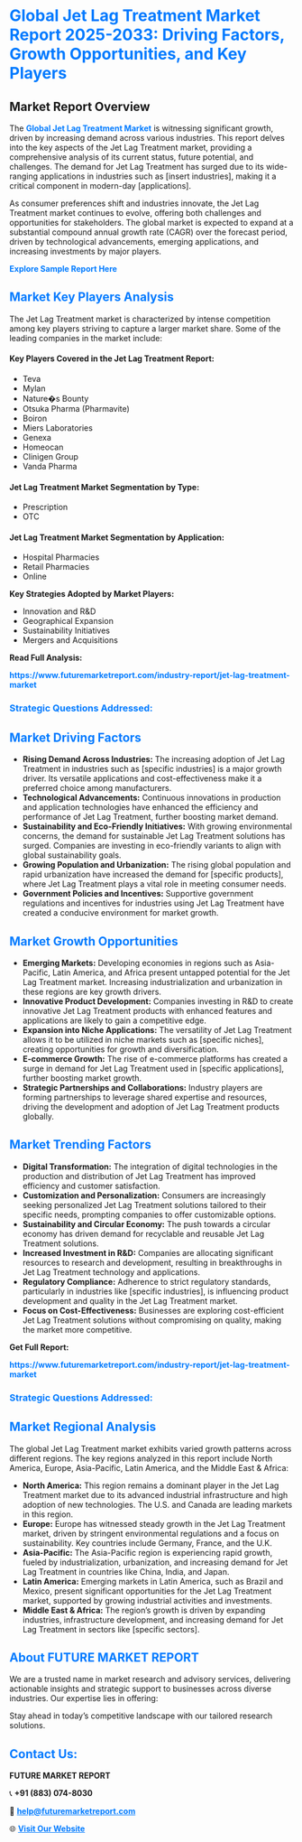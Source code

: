 <h1 style="color: #007BFF;">Global Jet Lag Treatment Market Report 2025-2033: Driving Factors, Growth Opportunities, and Key Players</h1>

<section id="overview">
<h2>Market Report Overview</h2>
<p>The <a href="https://www.futuremarketreport.com/industry-report/jet-lag-treatment-market" style="color: #007BFF; text-decoration: none;"><strong>Global Jet Lag Treatment Market</strong></a> is witnessing significant growth, driven by increasing demand across various industries. This report delves into the key aspects of the Jet Lag Treatment market, providing a comprehensive analysis of its current status, future potential, and challenges. The demand for Jet Lag Treatment has surged due to its wide-ranging applications in industries such as [insert industries], making it a critical component in modern-day [applications].</p>
<p>As consumer preferences shift and industries innovate, the Jet Lag Treatment market continues to evolve, offering both challenges and opportunities for stakeholders. The global market is expected to expand at a substantial compound annual growth rate (CAGR) over the forecast period, driven by technological advancements, emerging applications, and increasing investments by major players.</p>
</section>

<section id="overview">
<p><a href="https://www.futuremarketreport.com/request-sample/reportId=27918" style="color: #007BFF; text-decoration: none;"><strong>Explore Sample Report Here</strong></a></p>
</section>

<section id="key-players">
<h2 style="color: #007BFF;">Market Key Players Analysis</h2>
<p>The Jet Lag Treatment market is characterized by intense competition among key players striving to capture a larger market share. Some of the leading companies in the market include:</p>
<h4>Key Players Covered in the Jet Lag Treatment Report:</h4>
<ul><li>Teva</li><li>Mylan</li><li>Nature�s Bounty</li><li>Otsuka Pharma (Pharmavite)</li><li>Boiron</li><li>Miers Laboratories</li><li>Genexa</li><li>Homeocan</li><li>Clinigen Group</li><li>Vanda Pharma</li></ul>
<h4>Jet Lag Treatment Market Segmentation by Type:</h4>
<ul><li>Prescription</li><li>OTC</li></ul>

<h4>Jet Lag Treatment Market Segmentation by Application:</h4>
<ul><li>Hospital Pharmacies</li><li>Retail Pharmacies</li><li>Online</li></ul>
<p><strong>Key Strategies Adopted by Market Players:</strong></p>
<ul>
<li>Innovation and R&D</li>
<li>Geographical Expansion</li>
<li>Sustainability Initiatives</li>
<li>Mergers and Acquisitions</li>
</ul>
</section>

<section>
<p><strong>Read Full Analysis: </strong></p><a href="https://www.futuremarketreport.com/industry-report/jet-lag-treatment-market" style="color: #007BFF; text-decoration: none;"><strong>https://www.futuremarketreport.com/industry-report/jet-lag-treatment-market</strong></a>
<h3 style="color: #007BFF;">Strategic Questions Addressed:</h3>
</section>

<section id="driving-factors">
<h2 style="color: #007BFF;">Market Driving Factors</h2>
<ul>
<li><strong>Rising Demand Across Industries:</strong> The increasing adoption of Jet Lag Treatment in industries such as [specific industries] is a major growth driver. Its versatile applications and cost-effectiveness make it a preferred choice among manufacturers.</li>
<li><strong>Technological Advancements:</strong> Continuous innovations in production and application technologies have enhanced the efficiency and performance of Jet Lag Treatment, further boosting market demand.</li>
<li><strong>Sustainability and Eco-Friendly Initiatives:</strong> With growing environmental concerns, the demand for sustainable Jet Lag Treatment solutions has surged. Companies are investing in eco-friendly variants to align with global sustainability goals.</li>
<li><strong>Growing Population and Urbanization:</strong> The rising global population and rapid urbanization have increased the demand for [specific products], where Jet Lag Treatment plays a vital role in meeting consumer needs.</li>
<li><strong>Government Policies and Incentives:</strong> Supportive government regulations and incentives for industries using Jet Lag Treatment have created a conducive environment for market growth.</li>
</ul>
</section>

<section id="growth-opportunities">
<h2 style="color: #007BFF;">Market Growth Opportunities</h2>
<ul>
<li><strong>Emerging Markets:</strong> Developing economies in regions such as Asia-Pacific, Latin America, and Africa present untapped potential for the Jet Lag Treatment market. Increasing industrialization and urbanization in these regions are key growth drivers.</li>
<li><strong>Innovative Product Development:</strong> Companies investing in R&D to create innovative Jet Lag Treatment products with enhanced features and applications are likely to gain a competitive edge.</li>
<li><strong>Expansion into Niche Applications:</strong> The versatility of Jet Lag Treatment allows it to be utilized in niche markets such as [specific niches], creating opportunities for growth and diversification.</li>
<li><strong>E-commerce Growth:</strong> The rise of e-commerce platforms has created a surge in demand for Jet Lag Treatment used in [specific applications], further boosting market growth.</li>
<li><strong>Strategic Partnerships and Collaborations:</strong> Industry players are forming partnerships to leverage shared expertise and resources, driving the development and adoption of Jet Lag Treatment products globally.</li>
</ul>
</section>

<section id="trending-factors">
<h2 style="color: #007BFF;">Market Trending Factors</h2>
<ul>
<li><strong>Digital Transformation:</strong> The integration of digital technologies in the production and distribution of Jet Lag Treatment has improved efficiency and customer satisfaction.</li>
<li><strong>Customization and Personalization:</strong> Consumers are increasingly seeking personalized Jet Lag Treatment solutions tailored to their specific needs, prompting companies to offer customizable options.</li>
<li><strong>Sustainability and Circular Economy:</strong> The push towards a circular economy has driven demand for recyclable and reusable Jet Lag Treatment solutions.</li>
<li><strong>Increased Investment in R&D:</strong> Companies are allocating significant resources to research and development, resulting in breakthroughs in Jet Lag Treatment technology and applications.</li>
<li><strong>Regulatory Compliance:</strong> Adherence to strict regulatory standards, particularly in industries like [specific industries], is influencing product development and quality in the Jet Lag Treatment market.</li>
<li><strong>Focus on Cost-Effectiveness:</strong> Businesses are exploring cost-efficient Jet Lag Treatment solutions without compromising on quality, making the market more competitive.</li>
</ul>
</section>

<section>
<p><strong>Get Full Report: </strong></p><a href="https://www.futuremarketreport.com/industry-report/jet-lag-treatment-market" style="color: #007BFF; text-decoration: none;"><strong>https://www.futuremarketreport.com/industry-report/jet-lag-treatment-market</strong></a>
<h3 style="color: #007BFF;">Strategic Questions Addressed:</h3>
</section>


<section id="regional-analysis">
<h2 style="color: #007BFF;">Market Regional Analysis</h2>
<p>The global Jet Lag Treatment market exhibits varied growth patterns across different regions. The key regions analyzed in this report include North America, Europe, Asia-Pacific, Latin America, and the Middle East & Africa:</p>
<ul>
<li><strong>North America:</strong> This region remains a dominant player in the Jet Lag Treatment market due to its advanced industrial infrastructure and high adoption of new technologies. The U.S. and Canada are leading markets in this region.</li>
<li><strong>Europe:</strong> Europe has witnessed steady growth in the Jet Lag Treatment market, driven by stringent environmental regulations and a focus on sustainability. Key countries include Germany, France, and the U.K.</li>
<li><strong>Asia-Pacific:</strong> The Asia-Pacific region is experiencing rapid growth, fueled by industrialization, urbanization, and increasing demand for Jet Lag Treatment in countries like China, India, and Japan.</li>
<li><strong>Latin America:</strong> Emerging markets in Latin America, such as Brazil and Mexico, present significant opportunities for the Jet Lag Treatment market, supported by growing industrial activities and investments.</li>
<li><strong>Middle East & Africa:</strong> The region’s growth is driven by expanding industries, infrastructure development, and increasing demand for Jet Lag Treatment in sectors like [specific sectors].</li>
</ul>
</section>

<footer>
<h2 style="color: #007BFF;">About FUTURE MARKET REPORT</h2>
<p>We are a trusted name in market research and advisory services, delivering actionable insights and strategic support to businesses across diverse industries. Our expertise lies in offering:</p>

<p>Stay ahead in today’s competitive landscape with our tailored research solutions.</p>

<h2 style="color: #007BFF;">Contact Us:</h2>
<p><strong>FUTURE MARKET REPORT</strong></p>
<p>📞 <strong>+91 (883) 074-8030</strong></p>
<p>📧 <strong><a href="mailto:help@futuremarketreport.com" style="color: #007BFF;">help@futuremarketreport.com</a></strong></p>
<p>🌐 <strong><a href="https://www.futuremarketreport.com/" style="color: #007BFF;">Visit Our Website</a></strong></p>
</footer>